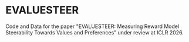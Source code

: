 # EVALUESTEER

Code and Data for the paper "EVALUESTEER: Measuring Reward Model Steerability Towards Values and Preferences" under review at ICLR 2026. 
